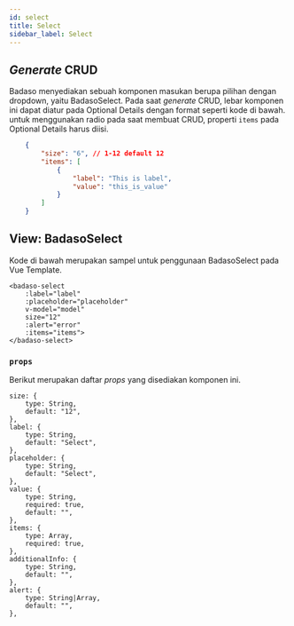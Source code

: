 ```yaml
---
id: select
title: Select
sidebar_label: Select
---
```


## *Generate* CRUD

Badaso menyediakan sebuah komponen masukan berupa pilihan dengan dropdown, yaitu BadasoSelect. Pada saat *generate* CRUD, lebar komponen ini dapat diatur pada Optional Details dengan format seperti kode di bawah. untuk menggunakan radio pada saat membuat CRUD, properti `items` pada Optional Details harus diisi.
<!--DOCUSAURUS_CODE_TABS-->
<!--JSON-->
```json
    {
        "size": "6", // 1-12 default 12
        "items": [
            {
                "label": "This is label",
                "value": "this_is_value"
            }
        ]
    }
```
<!--END_DOCUSAURUS_CODE_TABS-->

## View: BadasoSelect

Kode di bawah merupakan sampel untuk penggunaan BadasoSelect pada Vue Template.

<!--DOCUSAURUS_CODE_TABS-->
<!--Vue-->
```vue
<badaso-select
    :label="label"
    :placeholder="placeholder"
    v-model="model"
    size="12"
    :alert="error"
    :items="items">
</badaso-select>
```
<!--END_DOCUSAURUS_CODE_TABS-->

### ```props```

Berikut merupakan daftar *props* yang disediakan komponen ini.

```
size: {
    type: String,
    default: "12",
},
label: {
    type: String,
    default: "Select",
},
placeholder: {
    type: String,
    default: "Select",
},
value: {
    type: String,
    required: true,
    default: "",
},
items: {
    type: Array,
    required: true,
},
additionalInfo: {
    type: String,
    default: "",
},
alert: {
    type: String|Array,
    default: "",
},
```